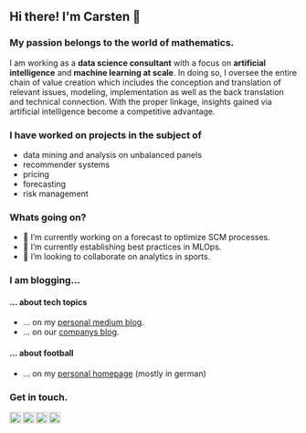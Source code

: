 ## Hi there! I'm Carsten 👋

### My passion belongs to the world of mathematics. 

I am working as a **data science consultant** with a focus on **artificial intelligence** and **machine learning at scale**. In doing so, I oversee the entire chain of value creation which includes the conception and translation of relevant issues, modeling, implementation as well as the back translation and technical connection. With the proper linkage, insights gained via artificial intelligence become a competitive advantage.  

### I have worked on projects in the subject of

* data mining and analysis on unbalanced panels
* recommender systems
* pricing
* forecasting
* risk management

### Whats going on?
- 🔭 I’m currently working on a forecast to optimize SCM processes.
- 🌱 I’m currently establishing best practices in MLOps.
- 👯 I’m looking to collaborate on analytics in sports.

### I am blogging...

#### ... about tech topics

* ... on my [personal medium blog](https://medium.com/@carsten.frommhold).
* ... on our [companys blog](https://blog.datadrivers.de/).

#### ... about football 
* ... on my [personal homepage](https://carstenfrommhold.de/) (mostly in german)

### Get in touch.

[email]: mailto:carsten.frommhold@datadrivers.de
[instagram]: https://www.instagram.com/carsten.frommhold/
[website]: http://www.carstenfrommhold.de
[twitter]: https://twitter.com/carstenfr91
[linkedin]: https://www.linkedin.com/in/carsten-frommhold-ba86b2221/


[<img align="left" width="20px" src="https://cdn-icons-png.flaticon.com/128/1334/1334110.png" />][email]

[<img align="left" width="20px" src="https://cdn-icons-png.flaticon.com/128/3536/3536505.png" />][linkedin]

[<img align="left" width="20px" src="https://cdn-icons-png.flaticon.com/512/66/66760.png" />][website]

[<img align="left" width="20px" src="https://cdn-icons-png.flaticon.com/512/1409/1409946.png" />][instagram]



<!--
**CarstenFrommhold/CarstenFrommhold** is a ✨ _special_ ✨ repository because its `README.md` (this file) appears on your GitHub profile.

Here are some ideas to get you started:

- 🔭 I’m currently working on ...
- 🌱 I’m currently learning ...
- 👯 I’m looking to collaborate on ...
- 🤔 I’m looking for help with ...
- 💬 Ask me about ...
- 📫 How to reach me: ...
- 😄 Pronouns: ...
- ⚡ Fun fact: ...
-->
